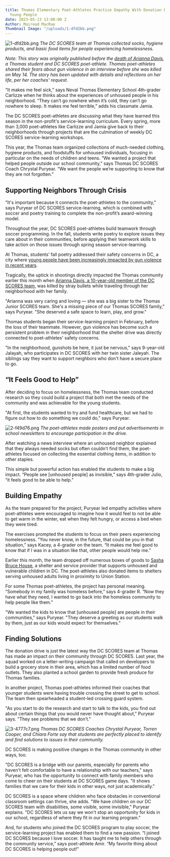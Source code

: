 ```yaml
---
title: Thomas Elementary Poet-Athletes Practice Empathy With Donation Drive for Unhoused
  Young People
date: 2023-05-13 13:00:00 Z
Author: Mairead MacRae
Thumbnail Image: "/uploads/1-dfd2bb.png"
---
```


![1-dfd2bb.png](/uploads/1-dfd2bb.png)
*The DC SCORES team at Thomas collected socks, hygiene products, and basic food items for people experiencing homelessness.*

















*Note: This story was originally published before the [death of Arianna Davis](https://www.dcscores.org/blog/2023/05/dc-scores-statement-on-the-passing-of-arianna-davis-and-jefferson-luna-perez), a Thomas student and DC SCORES poet-athlete. Thomas poet-athletes shared their fears about gun violence in an interview before she was killed on May 14. The story has been updated with details and reflections on her life, per her coaches' request.*

“It makes me feel sick,” says Neval Thomas Elementary School 4th-grader Carlizze when he thinks about the experiences of unhoused people in his neighborhood. “They can’t go nowhere when it’s cold, they can’t go nowhere to sleep. It makes me feel terrible,” adds his classmate Jamia.

The DC SCORES poet-athletes are discussing what they have learned this season in the non-profit's service-learning curriculum. Every spring, more than 3,000 poet-athletes like Carlizze and Jamia give back to their neighborhoods through projects that are the culmination of weekly DC SCORES service-learning workshops.

This year, the Thomas team organized collections of much-needed clothing, hygiene products, and foodstuffs for unhoused individuals, focusing in particular on the needs of children and teens. “We wanted a project that helped people outside our school community,” says Thomas DC SCORES Coach Chrystal Puryear. “We want the people we’re supporting to know that they are not forgotten.”

## Supporting Neighbors Through Crisis

"It's important because it connects the poet-athletes to the community," says Puryear of DC SCORES service-learning, which is combined with soccer and poetry training to complete the non-profit’s award-winning model.

Throughout the year, DC SCORES poet-athletes build teamwork through soccer programming. In the fall, students write poetry to explore issues they care about in their communities, before applying their teamwork skills to take action on those issues through spring season service-learning.

At Thomas, students’ fall poetry addressed their safety concerns in DC, a city where [young people have been increasingly impacted by gun violence in recent years](https://dcist.com/story/23/01/03/dc-homicide-rate-2022-teenagers/).

Tragically, the uptick in shootings directly impacted the Thomas community earlier this month when [Arianna Davis, a 10-year-old member of the DC SCORES team](https://www.dcscores.org/blog/2023/05/dc-scores-statement-on-the-passing-of-arianna-davis-and-jefferson-luna-perez), was killed by stray bullets while traveling through her neighborhood with her family.

"Arianna was very caring and loving — she was a big sister to the Thomas Junior SCORES team. She's a missing piece of our Thomas SCORES family," says Puryear. "She deserved a safe space to learn, play, and grow."

Thomas students began their service-learning project in February, before the loss of their teammate. However, gun violence has become such a persistent problem in their neighborhood that the shelter drive was directly connected to poet-athletes' safety concerns.

"In the neighborhood, gunshots be here, it just be nervous," says 9-year-old Jalayah, who participates in DC SCORES with her twin sister Jaleyah. The siblings say they want to support neighbors who don't have a secure place to go.

## “It Feels Good to Help”

After deciding to focus on homelessness, the Thomas team conducted research so they could build a project that both met the needs of the community and was achievable for the young students.

"At first, the students wanted to try and fund healthcare, but we had to figure out how to do something we could do," says Puryear.

![2-f49d76.png](/uploads/2-f49d76.png)
*The poet-athletes made posters and put advertisements in school newsletters to encourage participation in the drive.*

After watching a news interview where an unhoused neighbor explained that they always needed socks but often couldn't find them, the poet-athletes focused on collecting the essential clothing items, in addition to other staples.

This simple but powerful action has enabled the students to make a big impact. “People see \[unhoused people\] as invisible,” says 4th-grader Julio, “it feels good to be able to help.”

## Building Empathy

As the team prepared for the project, Puryear led empathy activities where poet-athletes were encouraged to imagine how it would feel to not be able to get warm in the winter, eat when they felt hungry, or access a bed when they were tired.

The exercises prompted the students to focus on their peers experiencing homelessness. “You never know, in the future, that could be you in that situation,” says Kacey, a 4-grader on the team. “It makes me feel good to know that if I was in a situation like that, other people would help me.”

Earlier this month, the team dropped off numerous boxes of goods to [Sasha Bruce House](https://www.sashabruce.org/programs/safehomes/sasha-bruce-house/), a shelter and service provider that supports unhoused and vulnerable children in DC. The poet-athletes also donated items to shelters serving unhoused adults living in proximity to Union Station.

For some Thomas poet-athletes, the project has personal meaning. “Somebody in my family was homeless before,” says 4-grader R. “Now they have what they need, I wanted to go back into the homeless community to help people like them.”

"We wanted the kids to know that \[unhoused people\] are people in their communities," says Puryear. "They deserve a greeting as our students walk by them, just as our kids would expect for themselves."

## Finding Solutions

The donation drive is just the latest way the DC SCORES team at Thomas has made an impact on their community through DC SCORES. Last year, the squad worked on a letter-writing campaign that called on developers to build a grocery store in their area, which has a limited number of food outlets. They also planted a school garden to provide fresh produce for Thomas families.

In another project, Thomas poet-athletes informed their coaches that younger students were having trouble crossing the street to get to school. The team then spearheaded a student-led crossing guard system.

"As you start to do the research and start to talk to the kids, you find out about certain things that you would never have thought about," Puryear says. "They see problems that we don’t."

![3-4777c7.png](/uploads/3-4777c7.png)
*Thomas DC SCORES Coaches Chrystal Puryear, Torren Cooper, and Chiara Forte say that students are perfectly placed to identify and find solutions to issues in their community.*

DC SCORES is making positive changes in the Thomas community in other ways, too.

"DC SCORES is a bridge with our parents, especially for parents who haven't felt comfortable to have a relationship with our teachers," says Puryear, who has the opportunity to connect with family members who come to cheer on their students at DC SCORES game days. "It shows families that we care for their kids in other ways, not just academically."

DC SCORES is a space where children who face obstacles in conventional classroom settings can thrive, she adds. "We have children on our DC SCORES team with disabilities, some visible, some invisible," Puryear explains. "DC SCORES lets us say we won't stop an opportunity for kids in our school, regardless of where they fit in our learning program."

And, for students who joined the DC SCORES program to play soccer, the service-learning project has enabled them to find a new passion. “I joined DC SCORES because I love soccer. It has taught me to help others through the community service,” says poet-athlete Amir. “My favorite thing about DC SCORES is helping people out!”